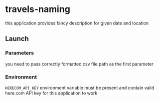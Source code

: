 # travels-naming
this application provides fancy description for given date and location
## Launch
### Parameters
you need to pass correctly formatted csv file path as the first parameter
### Environment
`HERECOM_API_KEY` environment variable must be present and contain valid here.com API key for this application to work
